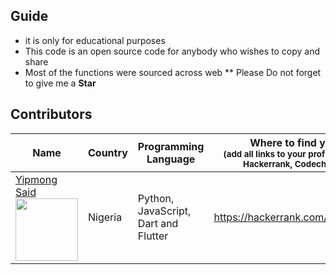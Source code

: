 ## Guide
- it is only for educational purposes
- This code is an open source code for anybody who wishes to copy and share 
- Most of the functions were sourced across web
** Please Do not forget to give me a **Star**



## Contributors

| Name                                                                                                                               | Country               | Programming Language           | Where to find you<br><sup>(add all links to your profiles eg on Hackerrank, Codechef...)</sup>|
|------------------------------------------------------------------------------------------------------------------------------------|-----------------------|--------------------------------|-----------------------------------------------------------------------------------------------|
| [Yipmong Said](https://github.com/syipmong/) <br> <img src="https://blob.sololearn.com/avatars/5d22e885-353c-4850-956d-493a240559ab.jpg" width="100" height="100">               | Nigeria               | Python, JavaScript, Dart and Flutter                       |  https://hackerrank.com/syipmong                                                                                             |
